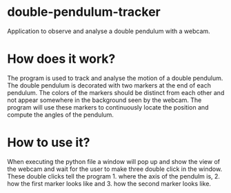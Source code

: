 # double-pendulum-tracker
Application to observe and analyse a double pendulum with a webcam. 


# How does it work?
The program is used to track and analyse the motion of a double pendulum. The double pendulum is decorated with two markers at the end of each pendulum. The colors of the markers should be distinct from each other and not appear somewhere in the background seen by the webcam. The program will use these markers to continuously locate the position and compute the angles of the pendulum.  

# How to use it?
When executing the python file a window will pop up and show the view of the webcam and wait for the user to make three double click in the window. These double clicks tell the program 1. where the axis of the pendulm is, 2. how the first marker looks like and 3. how the second marker looks like. 
